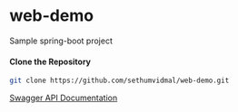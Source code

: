# web-demo
Sample spring-boot project
#### Clone the Repository

```bash
git clone https://github.com/sethumvidmal/web-demo.git
```
[Swagger API Documentation](http://localhost:8080/swagger-ui/index.html)

